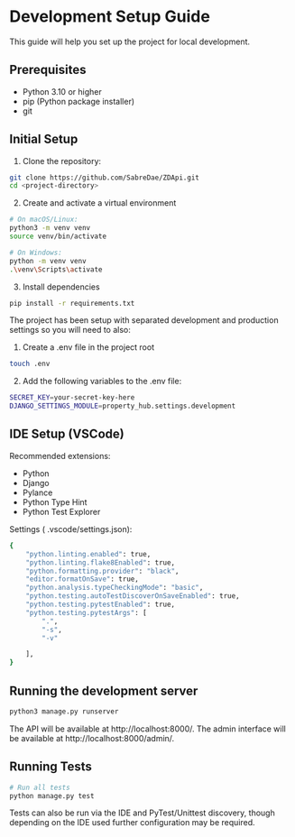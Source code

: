 # Development Setup Guide

This guide will help you set up the project for local development.

## Prerequisites

- Python 3.10 or higher
- pip (Python package installer)
- git

## Initial Setup

1. Clone the repository:

```bash
git clone https://github.com/SabreDae/ZDApi.git
cd <project-directory>
```

2. Create and activate a virtual environment

```bash
# On macOS/Linux:
python3 -m venv venv
source venv/bin/activate

# On Windows:
python -m venv venv
.\venv\Scripts\activate
```

3. Install dependencies

```bash
pip install -r requirements.txt
```

The project has been setup with separated development and production settings so you will need to also:

1. Create a .env file in the project root

```bash
touch .env
```

2. Add the following variables to the .env file:

```bash
SECRET_KEY=your-secret-key-here
DJANGO_SETTINGS_MODULE=property_hub.settings.development
```

## IDE Setup (VSCode)

Recommended extensions:

- Python
- Django
- Pylance
- Python Type Hint
- Python Test Explorer

Settings ( .vscode/settings.json):

```bash
{
    "python.linting.enabled": true,
    "python.linting.flake8Enabled": true,
    "python.formatting.provider": "black",
    "editor.formatOnSave": true,
    "python.analysis.typeCheckingMode": "basic",
    "python.testing.autoTestDiscoverOnSaveEnabled": true,
    "python.testing.pytestEnabled": true,
    "python.testing.pytestArgs": [
        ".",
        "-s",
        "-v"

    ],
}
```

## Running the development server

```bash
python3 manage.py runserver
```

The API will be available at http://localhost:8000/.
The admin interface will be available at http://localhost:8000/admin/.

## Running Tests

```bash
# Run all tests
python manage.py test
```

Tests can also be run via the IDE and PyTest/Unittest discovery, though depending on the IDE used further configuration may be required.
